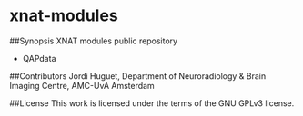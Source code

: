 # xnat-modules 

##Synopsis
XNAT modules public repository
* QAPdata

##Contributors
Jordi Huguet, Department of Neuroradiology & Brain Imaging Centre, AMC-UvA Amsterdam

##License
This work is licensed under the terms of the GNU GPLv3 license.


